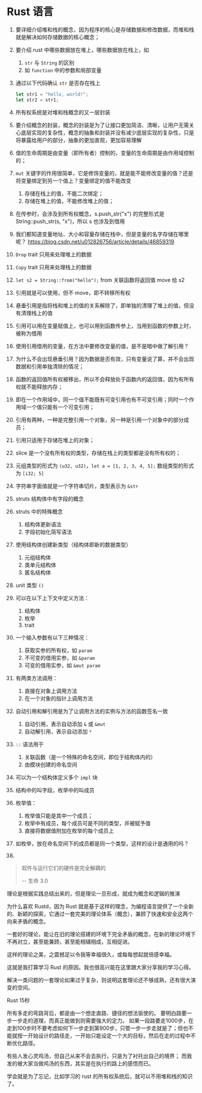 # Rust 语言

1. 要详细介绍堆和栈的概念，因为程序的核心是存储数据和修改数据，而堆和栈就是解决如何存储数据的核心概念；
2. 要介绍 rust 中哪些数据放在堆上，哪些数据放在栈上，如
    1. `str` 与 `String` 的区别
    2. 如 `function` 中的参数和局部变量
3. 通过以下代码确认 `str` 是否存在栈上

    ```rust
    let str1 = "hello, world!";
    let str2 = str1;

    ```
4. 所有权系统是对堆和栈概念的又一层封装
5. 要介绍概念的封装，概念的封装是为了让接口更加简洁、清晰，让用户无需关心底层实现的复杂性，概念的抽象和封装并没有减少底层实现的复杂性，只是将暴露给用户的部分，抽象的更加直观，更加容易理解
6. 值的生命周期是由变量（即所有者）控制的，变量的生命周期是由作用域控制的；
7. `mut` 关键字的作用很简单，它是修饰变量的，就是能不能修改变量的值？还是将变量绑定到另一个值上？变量绑定的值不能改变
    1. 存储在栈上的值，不能二次绑定；
    2. 存储在堆上的值，不能修改堆上的值；
8. 在传参时，会涉及到所有权概念，s.push_str("x") 的完整形式是 String::push_str(s, "x")，所以 s 也涉及到借用
9. 我们都知道变量地址、大小和容量存储在栈中，但是变量的名字存储在哪里呢？ https://blog.csdn.net/u012826756/article/details/46859319
10. `Drop` trait 只用来处理堆上的数据
11. `Copy` trait 只用来处理栈上的数据
12. `let s2 = String::from("hello");` from 关联函数将返回值 move 给 s2
13. 引用就是可以使用，但不 move，即不转移所有权
14. 悬垂引用是指将栈和堆上的值的关系解除了，即单独的清理了堆上的值，但没有清理栈上的值
15. 引用可以用在变量赋值上，也可以用到函数传参上，当用到函数的参数上时，被称为借用
16. 使用引用借用的变量，在方法中要修改变量的值，是不是暗中做了解引用？
17. 为什么不会出现悬垂引用？因为数据是否有效，只有变量说了算，并不会出现数据和引用单独清除的情况；
18. 函数的返回值所有权被移出，所以不会释放处于函数内的返回值，因为有所有权就不能释放内存；
19. 即在一个作用域中，同一个值不能既有可变引用也有不可变引用；同时一个作用域一个值只能有一个可变引用；
20. 引用有两种，一种是完整引用一个对象，另一种是引用一个对象中的部分成员；
21. 引用只适用于存储在堆上的对象；
22. slice 是一个没有所有权的类型，存储在栈上的类型都是没有所有权的；
23. 元组类型的形式为 `(u32, u32)`，`let a = [1, 2, 3, 4, 5];` 数组类型的形式为 `[i32; 5]`
24. 字符串字面值就是一个字符串切片，类型表示为 `&str`
25. struts 结构体中有字段的概念
26. struts 中的特殊概念
    1.  结构体更新语法
    2.  字段初始化简写语法
27. 使用结构体创建新类型（结构体即新的数据类型）
    1.  元组结构体
    2.  类单元结构体
    3.  匿名结构体
28. unit 类型 `()`
29. 可以在以下上下文中定义方法：
    1.  结构体
    2.  枚举
    3.  trait
30. 一个输入参数有以下三种情况：
    1.  获取实参的所有权，如 `param`
    2.  不可变的借用实参，如 `&param`
    3.  可变的借用实参，如 `&mut param`
31. 有两类方法调用：
    1.  直接在对象上调用方法
    2.  在一个对象的指针上调用方法
32. 自动引用和解引用是为了让调用方法的实例与方法的函数签名一致
    1.  自动引用，表示自动添加 `&` 或 `&mut`
    2.  自动解引用，表示自动添加 `*`
33. `::` 语法用于
    1.  关联函数（是一个特殊的命名空间，即位于结构体内的）
    2.  由模块创建的命名空间
34. 可以为一个结构体定义多个 `impl` 块
35. 结构中的叫字段，枚举中的叫成员
36. 枚举值：
    1.  枚举值只能是其中一个成员；
    2.  枚举中有成员，每个成员可是不同的类型，并被赋予值
    3.  直接将数据值附加在枚举的每个成员上
37. 如枚举，放在命名空间下的成员都是同一个类型，这样的设计是通用的吗？
38. 


> 软件与运行它们的硬件是完全解耦的
>
> -- 生命 3.0

理论是根据实践总结出来的，但是理论一旦形成，就成为概念和逻辑的推演

为什么喜欢 Rustd，因为 Rust 就是基于这样的理念，为编程语言提供了一个全新的、新颖的探索，它通过一套完美的理论体系（概念），兼顾了快速和安全这两个向来矛盾的概念。

一套好的理论，能让在旧的理论搭建的环境下完全矛盾的概念，在新的理论环境下不再对立，甚至能兼顾，甚至能相辅相成，互相促进。

这样的理论之美，之震撼足以令我等幸福很久，或每每想起就倍感幸福。

这就是我打算学习 Rust 的原因。我也很高兴能在这里跟大家分享我的学习心得。

解决一类问题的一套理论如果过于复杂，则说明这套理论还不够成熟，还有很大演变的空间。


Rust 15秒


所有多走的弯路背后，都是由一个想走直路、捷径的想法驱使的。
要明白路要一步一步走的道理，而真正能做到则需要强大的定力。
如果一段路要走1000步，在走到100步时不要考虑如何下一步走到第900步，只管一步一步走就是了；但也不能就按一开始设计的路径走，一开始只能设定一个大的目标，然后在走的过程中不断优化路径。

有些人发心灵鸡汤，但自己从来不会去执行，只是为了衬托出自己的境界；
而我发的被大家当做鸡汤的东西，其实是在执行的路上的感悟而已。



学会就是为了忘记，比如学习的 rust 的所有权系统后，就可以不用堆和栈的知识了。